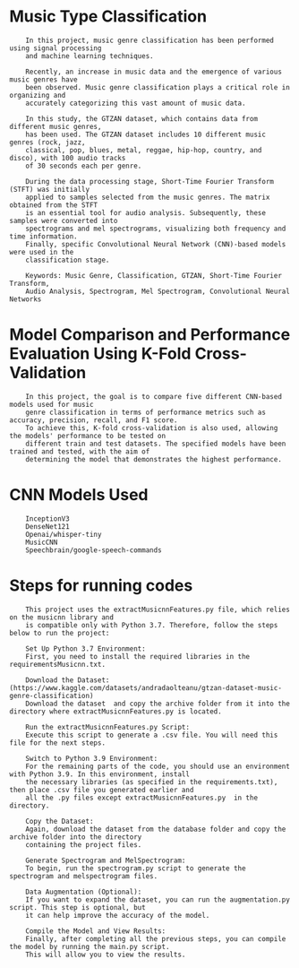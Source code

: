 # Music Type Classification

        In this project, music genre classification has been performed using signal processing
        and machine learning techniques.
        
        Recently, an increase in music data and the emergence of various music genres have
        been observed. Music genre classification plays a critical role in organizing and
        accurately categorizing this vast amount of music data.
        
        In this study, the GTZAN dataset, which contains data from different music genres,
        has been used. The GTZAN dataset includes 10 different music genres (rock, jazz,
        classical, pop, blues, metal, reggae, hip-hop, country, and disco), with 100 audio tracks
        of 30 seconds each per genre.
        
        During the data processing stage, Short-Time Fourier Transform (STFT) was initially
        applied to samples selected from the music genres. The matrix obtained from the STFT
        is an essential tool for audio analysis. Subsequently, these samples were converted into
        spectrograms and mel spectrograms, visualizing both frequency and time information.
        Finally, specific Convolutional Neural Network (CNN)-based models were used in the
        classification stage.
        
        Keywords: Music Genre, Classification, GTZAN, Short-Time Fourier Transform,
        Audio Analysis, Spectrogram, Mel Spectrogram, Convolutional Neural Networks

# Model Comparison and Performance Evaluation Using K-Fold Cross-Validation
        In this project, the goal is to compare five different CNN-based models used for music 
        genre classification in terms of performance metrics such as accuracy, precision, recall, and F1 score.
        To achieve this, K-fold cross-validation is also used, allowing the models' performance to be tested on
        different train and test datasets. The specified models have been trained and tested, with the aim of 
        determining the model that demonstrates the highest performance.
        
# CNN Models Used 
        InceptionV3
        DenseNet121 
        Openai/whisper-tiny 
        MusicCNN
        Speechbrain/google-speech-commands
        
# Steps for running codes

        This project uses the extractMusicnnFeatures.py file, which relies on the musicnn library and 
        is compatible only with Python 3.7. Therefore, follow the steps below to run the project:
        
        Set Up Python 3.7 Environment:
        First, you need to install the required libraries in the requirementsMusicnn.txt.
        
        Download the Dataset:(https://www.kaggle.com/datasets/andradaolteanu/gtzan-dataset-music-genre-classification)
        Download the dataset  and copy the archive folder from it into the directory where extractMusicnnFeatures.py is located.
        
        Run the extractMusicnnFeatures.py Script:
        Execute this script to generate a .csv file. You will need this file for the next steps.
        
        Switch to Python 3.9 Environment:
        For the remaining parts of the code, you should use an environment with Python 3.9. In this environment, install 
        the necessary libraries (as specified in the requirements.txt), then place .csv file you generated earlier and
        all the .py files except extractMusicnnFeatures.py  in the directory.
        
        Copy the Dataset:
        Again, download the dataset from the database folder and copy the archive folder into the directory 
        containing the project files.
        
        Generate Spectrogram and MelSpectrogram:
        To begin, run the spectrogram.py script to generate the spectrogram and melspectrogram files.
        
        Data Augmentation (Optional):
        If you want to expand the dataset, you can run the augmentation.py script. This step is optional, but 
        it can help improve the accuracy of the model.
        
        Compile the Model and View Results:
        Finally, after completing all the previous steps, you can compile the model by running the main.py script.
        This will allow you to view the results.

